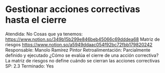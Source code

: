 # Gestionar acciones correctivas hasta el cierre

Atendida: No
Cosas que ya tenemos: https://www.notion.so/349b15b299e846beb45066c69dddea68
Matriz de riesgos
https://www.notion.so/a5949ddaac054f92bc72fbb179820242
Responsable: Manolo Ramírez Pintor
Retroalimentación: Parcialmente definido y ejecutado
¿Cómo se evalúa el cierre de una acción correctiva?
La matriz de riesgos no define cuándo 
se cierran las acciones correctivas
SP: 2.3
Terminado: Yes